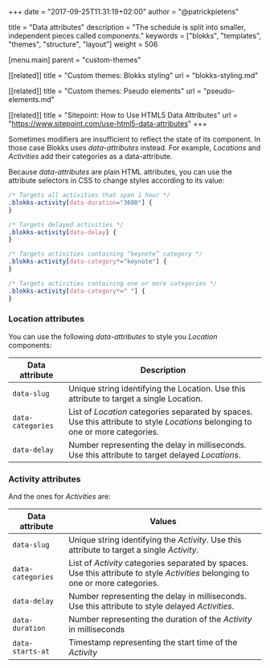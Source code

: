 +++
date            = "2017-09-25T11:31:19+02:00"
author          = "@patrickpietens"

title           = "Data attributes"
description     = "The schedule is split into smaller, independent pieces called components."
keywords        = ["blokks", "templates", "themes", "structure", "layout"]
weight          = 506

[menu.main]
parent          = "custom-themes"

[[related]]
title = "Custom themes: Blokks styling"
url = "blokks-styling.md"

[[related]]
title = "Custom themes: Pseudo elements"
url = "pseudo-elements.md"

[[related]]
title = "Sitepoint: How to Use HTML5 Data Attributes"
url = "https://www.sitepoint.com/use-html5-data-attributes"
+++

Sometimes modifiers are insufficient to reflect the state of its component. In those case Blokks uses *data-attributes* instead. For example, *Locations* and *Activities* add their categories as a data-attribute.

Because *data-attributes* are plain HTML attributes, you can use the attribute selectors in CSS to change styles according to its value:

```css
/* Targets all activities that span 1 hour */
.blokks-activity[data-duration="3600"] {
}

/* Targets delayed activities */
.blokks-activity[data-delay] {
}

/* Targets activities containing “keynote” category */
.blokks-activity[data-category*="keynote"] {
}

/* Targets activities containing one or more categories */
.blokks-activity[data-category*=" "] {
}
```

### Location attributes
You can use the following *data-attributes* to style you *Location* components:

| Data attribute  | Description |
|-----------------|--------|
| `data-slug` | Unique string identifying the Location. Use this attribute to target a single Location. |
| `data-categories` | List of *Location* categories separated by spaces. Use this attribute to style *Locations* belonging to one or more categories. |
| `data-delay` | Number representing the delay in milliseconds. Use this attribute to target delayed *Locations*.  |

### Activity attributes
And the ones for *Activities* are:

| Data attribute | Values |
|----------------|--------|
| `data-slug` | Unique string identifying the *Activity*. Use this attribute to target a single *Activity*. |
| `data-categories` | List of *Activity* categories separated by spaces. Use this attribute to style *Activities* belonging to one or more categories. |
| `data-delay` | Number representing the delay in milliseconds. Use this attribute to style delayed *Activities*. |
| `data-duration` | Number representing the duration of the *Activity* in milliseconds |
| `data-starts-at` | Timestamp representing the start time of the *Activity* |